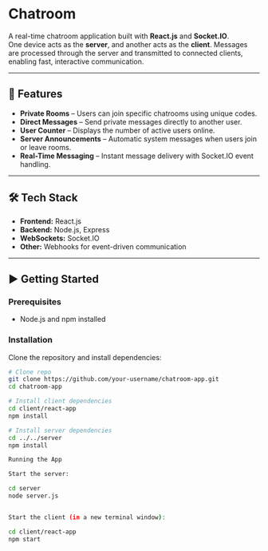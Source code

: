 # Chatroom

A real-time chatroom application built with **React.js** and **Socket.IO**.  
One device acts as the **server**, and another acts as the **client**. Messages are processed through the server and transmitted to connected clients, enabling fast, interactive communication.

---

## 🚀 Features
- **Private Rooms** – Users can join specific chatrooms using unique codes.  
- **Direct Messages** – Send private messages directly to another user.  
- **User Counter** – Displays the number of active users online.  
- **Server Announcements** – Automatic system messages when users join or leave rooms.  
- **Real-Time Messaging** – Instant message delivery with Socket.IO event handling.  

---

## 🛠 Tech Stack
- **Frontend:** React.js  
- **Backend:** Node.js, Express  
- **WebSockets:** Socket.IO  
- **Other:** Webhooks for event-driven communication  

---

## ▶️ Getting Started

### Prerequisites
- Node.js and npm installed

### Installation
Clone the repository and install dependencies:

```bash
# Clone repo
git clone https://github.com/your-username/chatroom-app.git
cd chatroom-app

# Install client dependencies
cd client/react-app
npm install

# Install server dependencies
cd ../../server
npm install

Running the App

Start the server:

cd server
node server.js 


Start the client (in a new terminal window):

cd client/react-app
npm start
